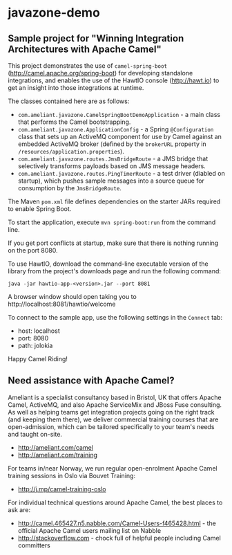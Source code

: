 # javazone-demo
## Sample project for "Winning Integration Architectures with Apache Camel"

This project demonstrates the use of `camel-spring-boot` (http://camel.apache.org/spring-boot) for developing standalone integrations, and enables the use of the HawtIO console (http://hawt.io) to get an insight into those integrations at runtime.

The classes contained here are as follows:

* `com.ameliant.javazone.CamelSpringBootDemoApplication` - a main class that performs the Camel bootstrapping.
* `com.ameliant.javazone.ApplicationConfig` - a Spring `@Configuration` class that sets up an ActiveMQ component for use by Camel against an embedded ActiveMQ broker (defined by the `brokerURL` property in `/resources/application.properties`).
* `com.ameliant.javazone.routes.JmsBridgeRoute` - a JMS bridge that selectively transforms payloads based on JMS message headers.
* `com.ameliant.javazone.routes.PingTimerRoute` - a test driver (diabled on startup), which pushes sample messages into a source queue for consumption by the `JmsBridgeRoute`.

The Maven `pom.xml` file defines dependencies on the starter JARs required to enable Spring Boot.

To start the application, execute `mvn spring-boot:run` from the command line.

If you get port conflicts at startup, make sure that there is nothing running on the port 8080.

To use HawtIO, download the command-line executable version of the library from the project's downloads page and run the following command:

`java -jar hawtio-app-<version>.jar --port 8081`

A browser window should open taking you to http://localhost:8081/hawtio/welcome

To connect to the sample app, use the following settings in the `Connect` tab:

* host: localhost
* port: 8080
* path: jolokia

Happy Camel Riding!

## Need assistance with Apache Camel?

Ameliant is a specialist consultancy based in Bristol, UK that offers Apache Camel, ActiveMQ, and also Apache ServiceMix and JBoss Fuse consulting.
As well as helping teams get integration projects going on the right track (and keeping them there),
we deliver commercial training courses that are open-admission, which can be tailored specifically to your team's needs and taught on-site.

* http://ameliant.com/camel
* http://ameliant.com/training

For teams in/near Norway, we run regular open-enrolment Apache Camel training sessions in Oslo via Bouvet Training:

* http://j.mp/camel-training-oslo

For individual technical questions around Apache Camel, the best places to ask are:

* http://camel.465427.n5.nabble.com/Camel-Users-f465428.html - the official Apache Camel users mailing list on Nabble
* http://stackoverflow.com - chock full of helpful people including Camel committers
